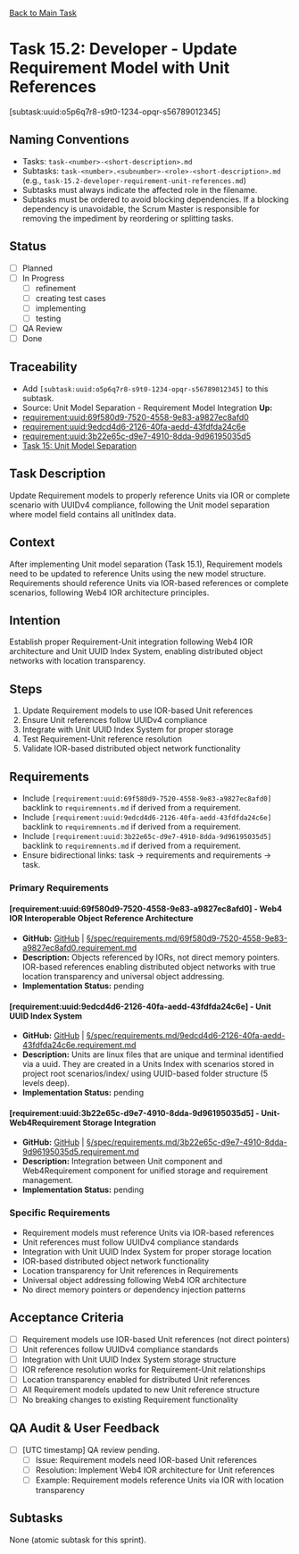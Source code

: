 [Back to Main Task](./task-15-unit-model-separation.md)

# Task 15.2: Developer - Update Requirement Model with Unit References
[subtask:uuid:o5p6q7r8-s9t0-1234-opqr-s56789012345]

## Naming Conventions
- Tasks: `task-<number>-<short-description>.md`
- Subtasks: `task-<number>.<subnumber>-<role>-<short-description>.md` (e.g., `task-15.2-developer-requirement-unit-references.md`)
- Subtasks must always indicate the affected role in the filename.
- Subtasks must be ordered to avoid blocking dependencies. If a blocking dependency is unavoidable, the Scrum Master is responsible for removing the impediment by reordering or splitting tasks.

## Status
- [ ] Planned
- [ ] In Progress
  - [ ] refinement
  - [ ] creating test cases
  - [ ] implementing
  - [ ] testing
- [ ] QA Review
- [ ] Done

## Traceability
- Add `[subtask:uuid:o5p6q7r8-s9t0-1234-opqr-s56789012345]` to this subtask.
- Source: Unit Model Separation - Requirement Model Integration
**Up:**
- [requirement:uuid:69f580d9-7520-4558-9e83-a9827ec8afd0](../requiremnents-2025-09-06-UTC-1132-po-dual-linking.md)
- [requirement:uuid:9edcd4d6-2126-40fa-aedd-43fdfda24c6e](../requiremnents-2025-09-06-UTC-1132-po-dual-linking.md)
- [requirement:uuid:3b22e65c-d9e7-4910-8dda-9d96195035d5](../requiremnents-2025-09-06-UTC-1132-po-dual-linking.md)
- [Task 15: Unit Model Separation](./task-15-unit-model-separation.md)

## Task Description
Update Requirement models to properly reference Units via IOR or complete scenario with UUIDv4 compliance, following the Unit model separation where model field contains all unitIndex data.

## Context
After implementing Unit model separation (Task 15.1), Requirement models need to be updated to reference Units using the new model structure. Requirements should reference Units via IOR-based references or complete scenarios, following Web4 IOR architecture principles.

## Intention
Establish proper Requirement-Unit integration following Web4 IOR architecture and Unit UUID Index System, enabling distributed object networks with location transparency.

## Steps
1. Update Requirement models to use IOR-based Unit references
2. Ensure Unit references follow UUIDv4 compliance
3. Integrate with Unit UUID Index System for proper storage
4. Test Requirement-Unit reference resolution
5. Validate IOR-based distributed object network functionality

## Requirements
- Include `[requirement:uuid:69f580d9-7520-4558-9e83-a9827ec8afd0]` backlink to `requiremnents.md` if derived from a requirement.
- Include `[requirement:uuid:9edcd4d6-2126-40fa-aedd-43fdfda24c6e]` backlink to `requiremnents.md` if derived from a requirement.
- Include `[requirement:uuid:3b22e65c-d9e7-4910-8dda-9d96195035d5]` backlink to `requiremnents.md` if derived from a requirement.
- Ensure bidirectional links: task → requirements and requirements → task.

### **Primary Requirements**

#### **[requirement:uuid:69f580d9-7520-4558-9e83-a9827ec8afd0] - Web4 IOR Interoperable Object Reference Architecture**
- **GitHub:** [GitHub](https://github.com/Cerulean-Circle-GmbH/Web4Articles/blob/dev/once0304/spec/requirements.md/69f580d9-7520-4558-9e83-a9827ec8afd0.requirement.md) | [§/spec/requirements.md/69f580d9-7520-4558-9e83-a9827ec8afd0.requirement.md](../../../spec/requirements.md/69f580d9-7520-4558-9e83-a9827ec8afd0.requirement.md)
- **Description:** Objects referenced by IORs, not direct memory pointers. IOR-based references enabling distributed object networks with true location transparency and universal object addressing.
- **Implementation Status:** pending

#### **[requirement:uuid:9edcd4d6-2126-40fa-aedd-43fdfda24c6e] - Unit UUID Index System**
- **GitHub:** [GitHub](https://github.com/Cerulean-Circle-GmbH/Web4Articles/blob/dev/once0304/spec/requirements.md/9edcd4d6-2126-40fa-aedd-43fdfda24c6e.requirement.md) | [§/spec/requirements.md/9edcd4d6-2126-40fa-aedd-43fdfda24c6e.requirement.md](../../../spec/requirements.md/9edcd4d6-2126-40fa-aedd-43fdfda24c6e.requirement.md)
- **Description:** Units are linux files that are unique and terminal identified via a uuid. They are created in a Units Index with scenarios stored in project root scenarios/index/ using UUID-based folder structure (5 levels deep).
- **Implementation Status:** pending

#### **[requirement:uuid:3b22e65c-d9e7-4910-8dda-9d96195035d5] - Unit-Web4Requirement Storage Integration**
- **GitHub:** [GitHub](https://github.com/Cerulean-Circle-GmbH/Web4Articles/blob/dev/once0304/spec/requirements.md/3b22e65c-d9e7-4910-8dda-9d96195035d5.requirement.md) | [§/spec/requirements.md/3b22e65c-d9e7-4910-8dda-9d96195035d5.requirement.md](../../../spec/requirements.md/3b22e65c-d9e7-4910-8dda-9d96195035d5.requirement.md)
- **Description:** Integration between Unit component and Web4Requirement component for unified storage and requirement management.
- **Implementation Status:** pending

### **Specific Requirements**
- Requirement models must reference Units via IOR-based references
- Unit references must follow UUIDv4 compliance standards
- Integration with Unit UUID Index System for proper storage location
- IOR-based distributed object network functionality
- Location transparency for Unit references in Requirements
- Universal object addressing following Web4 IOR architecture
- No direct memory pointers or dependency injection patterns

## Acceptance Criteria
- [ ] Requirement models use IOR-based Unit references (not direct pointers)
- [ ] Unit references follow UUIDv4 compliance standards
- [ ] Integration with Unit UUID Index System storage structure
- [ ] IOR reference resolution works for Requirement-Unit relationships
- [ ] Location transparency enabled for distributed Unit references
- [ ] All Requirement models updated to new Unit reference structure
- [ ] No breaking changes to existing Requirement functionality

## QA Audit & User Feedback
- [ ] [UTC timestamp] QA review pending.
  - [ ] Issue: Requirement models need IOR-based Unit references
  - [ ] Resolution: Implement Web4 IOR architecture for Unit references
  - [ ] Example: Requirement models reference Units via IOR with location transparency

## Subtasks
None (atomic subtask for this sprint).
